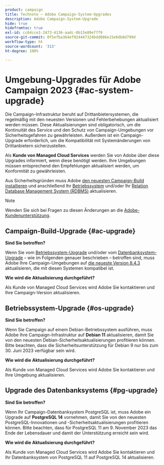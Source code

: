 ```yaml
---
product: campaign
title: Technote – Adobe Campaign-System-Upgrades
description: Adobe Campaign-System-Upgrade
hide: true
hidefromtoc: true
exl-id: cc64cce1-2473-4136-aadc-8b13e89ef7f9
source-git-commit: 0f5efba364ef924447324bdd806e15e6db8d799d
workflow-type: ht
source-wordcount: '313'
ht-degree: 100%

---
```


# Umgebung-Upgrades für Adobe Campaign 2023 {#ac-system-upgrade}

Die Campaign-Infrastruktur beruht auf Drittanbietersystemen, die regelmäßig mit den neuesten Versionen und Fehlerbehebungen aktualisiert werden müssen. Diese Aktualisierungen sind obligatorisch, um die Kontinuität des Service und den Schutz von Campaign-Umgebungen vor Sicherheitsgefahren zu gewährleisten. Außerdem ist ein Campaign-Upgrade erforderlich, um die Kompatibilität mit Systemänderungen von Drittanbietern sicherzustellen.

Als **Kunde von Managed Cloud Services** werden Sie von Adobe über diese Upgrades informiert, wenn diese benötigt werden. Ihre Umgebungen müssen entsprechend den Empfehlungen aktualisiert werden, um Konformität zu gewährleisten.

Aus Sicherheitsgründen muss Adobe [den neuesten Campaign-Build installieren](#ac-upgrade) und anschließend Ihr [Betriebssystem](#os-upgrade) und/oder Ihr [Relation Database Management System (RDBMS)](#pg-upgrade) aktualisieren.

>[!NOTE]
>
>Wenden Sie sich bei Fragen zu diesen Änderungen an die [Adobe-Kundenunterstützung](https://helpx.adobe.com/de/enterprise/admin-guide.html/enterprise/using/support-for-experience-cloud.ug.html).
>

## Campaign-Build-Upgrade {#ac-upgrade}

**Sind Sie betroffen?**

Wenn Sie vom [Betriebssystem-Upgrade](#os-upgrade) und/oder vom [Datenbanksystem-Upgrade](#pg-upgrade) – wie im Folgenden genauer beschrieben – betroffen sind, muss Adobe Ihre Campaign-Umgebungen auf [die neueste Version 8.4.3](../../v8/start/release-notes.md) aktualisieren, die mit diesen Systemen kompatibel ist.

**Wie wird die Aktualisierung durchgeführt?**

Als Kunde von Managed Cloud Services wird Adobe Sie kontaktieren und Ihre Campaign-Version aktualisieren.

## Betriebssystem-Upgrade {#os-upgrade}

**Sind Sie betroffen?**

Wenn Sie Campaign auf einem Debian-Betriebssystem ausführen, muss Adobe Ihre Campaign-Infrastruktur auf **Debian 11** aktualisieren, damit Sie von den neuesten Debian-Sicherheitsaktualisierungen profitieren können. Bitte beachten, dass die Sicherheitsunterstützung für Debian 9 nur bis zum 30. Juni 2023 verfügbar sein wird.

**Wie wird die Aktualisierung durchgeführt?**

Als Kunde von Managed Cloud Services wird Adobe Sie kontaktieren und Ihre Umgebung aktualisieren.

## Upgrade des Datenbanksystems {#pg-upgrade}

**Sind Sie betroffen?**

Wenn Ihr Campaign-Datenbanksystem PostgreSQL ist, muss Adobe ein Upgrade auf **PostgreSQL 14** vornehmen, damit Sie von den neuesten PostgreSQL-Innovationen und -Sicherheitsaktualisierungen profitieren können. Bitte beachten, dass für PostgreSQL 11 am 9. November 2023 das Ende der Lebensdauer und damit der Unterstützung erreicht sein wird.

**Wie wird die Aktualisierung durchgeführt?**

Als Kunde von Managed Cloud Services wird Adobe Sie kontaktieren und Ihr Datenbanksystem von PostgreSQL 11 auf PostgreSQL 14 aktualisieren.
